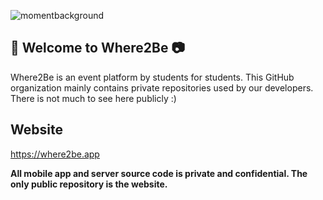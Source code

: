![momentbackground](https://user-images.githubusercontent.com/59634395/220538494-729fd252-a159-4a8c-8eb5-257f027f783b.png)

## 🌟 Welcome to Where2Be 📷

Where2Be is an event platform by students for students. This GitHub organization mainly contains private repositories used by our developers. There is not much to see here publicly :)

## Website

https://where2be.app

**All mobile app and server source code is private and confidential. The only public repository is the website.**
